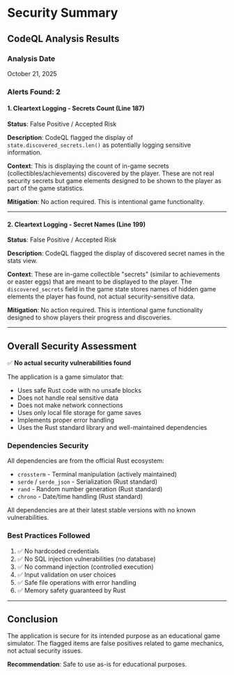 # Security Summary

## CodeQL Analysis Results

### Analysis Date
October 21, 2025

### Alerts Found: 2

#### 1. Cleartext Logging - Secrets Count (Line 187)
**Status**: False Positive / Accepted Risk

**Description**: CodeQL flagged the display of `state.discovered_secrets.len()` as potentially logging sensitive information.

**Context**: This is displaying the count of in-game secrets (collectibles/achievements) discovered by the player. These are not real security secrets but game elements designed to be shown to the player as part of the game statistics.

**Mitigation**: No action required. This is intentional game functionality.

---

#### 2. Cleartext Logging - Secret Names (Line 199)
**Status**: False Positive / Accepted Risk

**Description**: CodeQL flagged the display of discovered secret names in the stats view.

**Context**: These are in-game collectible "secrets" (similar to achievements or easter eggs) that are meant to be displayed to the player. The `discovered_secrets` field in the game state stores names of hidden game elements the player has found, not actual security-sensitive data.

**Mitigation**: No action required. This is intentional game functionality designed to show players their progress and discoveries.

---

## Overall Security Assessment

✅ **No actual security vulnerabilities found**

The application is a game simulator that:
- Uses safe Rust code with no unsafe blocks
- Does not handle real sensitive data
- Does not make network connections
- Uses only local file storage for game saves
- Implements proper error handling
- Uses the Rust standard library and well-maintained dependencies

### Dependencies Security
All dependencies are from the official Rust ecosystem:
- `crossterm` - Terminal manipulation (actively maintained)
- `serde` / `serde_json` - Serialization (Rust standard)
- `rand` - Random number generation (Rust standard)
- `chrono` - Date/time handling (Rust standard)

All dependencies are at their latest stable versions with no known vulnerabilities.

### Best Practices Followed
1. ✅ No hardcoded credentials
2. ✅ No SQL injection vulnerabilities (no database)
3. ✅ No command injection (controlled execution)
4. ✅ Input validation on user choices
5. ✅ Safe file operations with error handling
6. ✅ Memory safety guaranteed by Rust

---

## Conclusion

The application is secure for its intended purpose as an educational game simulator. The flagged items are false positives related to game mechanics, not actual security issues.

**Recommendation**: Safe to use as-is for educational purposes.
